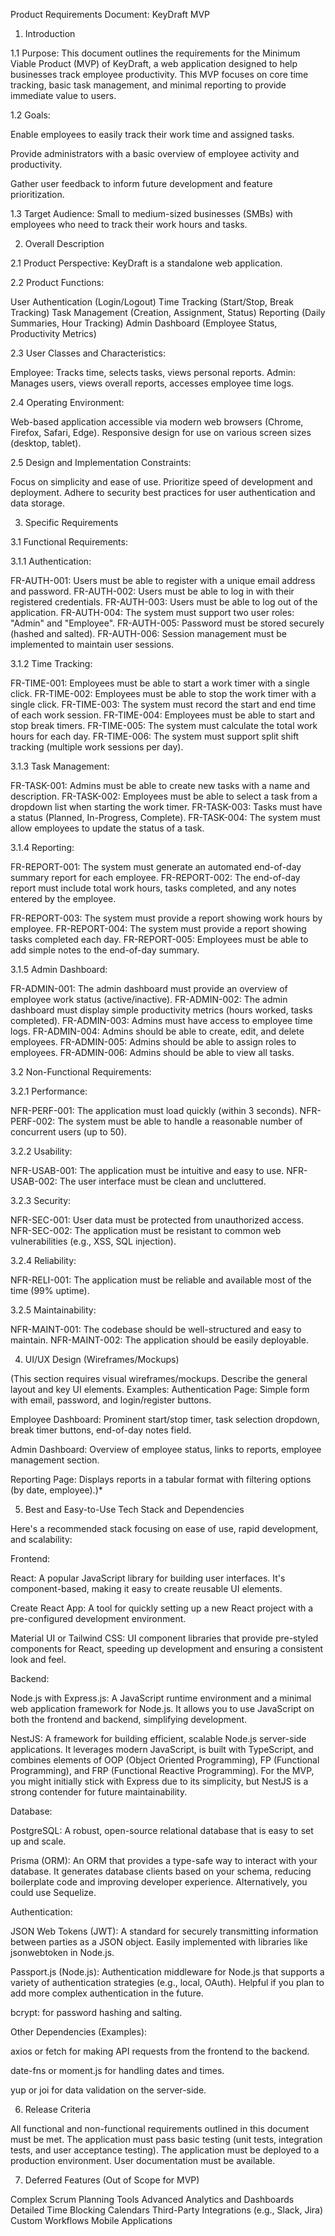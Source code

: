 Product Requirements Document: KeyDraft MVP
1. Introduction

1.1 Purpose: This document outlines the requirements for the Minimum Viable Product (MVP) of KeyDraft, a web application designed to help businesses track employee productivity. This MVP focuses on core time tracking, basic task management, and minimal reporting to provide immediate value to users.

1.2 Goals:

Enable employees to easily track their work time and assigned tasks.

Provide administrators with a basic overview of employee activity and productivity.

Gather user feedback to inform future development and feature prioritization.

1.3 Target Audience: Small to medium-sized businesses (SMBs) with employees who need to track their work hours and tasks.

2. Overall Description

2.1 Product Perspective: KeyDraft is a standalone web application.

2.2 Product Functions:

User Authentication (Login/Logout)
Time Tracking (Start/Stop, Break Tracking)
Task Management (Creation, Assignment, Status)
Reporting (Daily Summaries, Hour Tracking)
Admin Dashboard (Employee Status, Productivity Metrics)

2.3 User Classes and Characteristics:

Employee: Tracks time, selects tasks, views personal reports.
Admin: Manages users, views overall reports, accesses employee time logs.

2.4 Operating Environment:

Web-based application accessible via modern web browsers (Chrome, Firefox, Safari, Edge).
Responsive design for use on various screen sizes (desktop, tablet).

2.5 Design and Implementation Constraints:

Focus on simplicity and ease of use.
Prioritize speed of development and deployment.
Adhere to security best practices for user authentication and data storage.

3. Specific Requirements

3.1 Functional Requirements:

3.1.1 Authentication:

FR-AUTH-001: Users must be able to register with a unique email address and password.
FR-AUTH-002: Users must be able to log in with their registered credentials.
FR-AUTH-003: Users must be able to log out of the application.
FR-AUTH-004: The system must support two user roles: "Admin" and "Employee".
FR-AUTH-005: Password must be stored securely (hashed and salted).
FR-AUTH-006: Session management must be implemented to maintain user sessions.

3.1.2 Time Tracking:

FR-TIME-001: Employees must be able to start a work timer with a single click.
FR-TIME-002: Employees must be able to stop the work timer with a single click.
FR-TIME-003: The system must record the start and end time of each work session.
FR-TIME-004: Employees must be able to start and stop break timers.
FR-TIME-005: The system must calculate the total work hours for each day.
FR-TIME-006: The system must support split shift tracking (multiple work sessions per day).

3.1.3 Task Management:

FR-TASK-001: Admins must be able to create new tasks with a name and description.
FR-TASK-002: Employees must be able to select a task from a dropdown list when starting the work timer.
FR-TASK-003: Tasks must have a status (Planned, In-Progress, Complete).
FR-TASK-004: The system must allow employees to update the status of a task.

3.1.4 Reporting:

FR-REPORT-001: The system must generate an automated end-of-day summary report for each employee.
FR-REPORT-002: The end-of-day report must include total work hours, tasks completed, and any notes entered by the employee.

FR-REPORT-003: The system must provide a report showing work hours by employee.
FR-REPORT-004: The system must provide a report showing tasks completed each day.
FR-REPORT-005: Employees must be able to add simple notes to the end-of-day summary.

3.1.5 Admin Dashboard:

FR-ADMIN-001: The admin dashboard must provide an overview of employee work status (active/inactive).
FR-ADMIN-002: The admin dashboard must display simple productivity metrics (hours worked, tasks completed).
FR-ADMIN-003: Admins must have access to employee time logs.
FR-ADMIN-004: Admins should be able to create, edit, and delete employees.
FR-ADMIN-005: Admins should be able to assign roles to employees.
FR-ADMIN-006: Admins should be able to view all tasks.

3.2 Non-Functional Requirements:

3.2.1 Performance:

NFR-PERF-001: The application must load quickly (within 3 seconds).
NFR-PERF-002: The system must be able to handle a reasonable number of concurrent users (up to 50).

3.2.2 Usability:

NFR-USAB-001: The application must be intuitive and easy to use.
NFR-USAB-002: The user interface must be clean and uncluttered.

3.2.3 Security:

NFR-SEC-001: User data must be protected from unauthorized access.
NFR-SEC-002: The application must be resistant to common web vulnerabilities (e.g., XSS, SQL injection).

3.2.4 Reliability:

NFR-RELI-001: The application must be reliable and available most of the time (99% uptime).

3.2.5 Maintainability:

NFR-MAINT-001: The codebase should be well-structured and easy to maintain.
NFR-MAINT-002: The application should be easily deployable.

4. UI/UX Design (Wireframes/Mockups)

(This section requires visual wireframes/mockups. Describe the general layout and key UI elements. Examples:
Authentication Page: Simple form with email, password, and login/register buttons.

Employee Dashboard: Prominent start/stop timer, task selection dropdown, break timer buttons, end-of-day notes field.

Admin Dashboard: Overview of employee status, links to reports, employee management section.

Reporting Page: Displays reports in a tabular format with filtering options (by date, employee).)*

5. Best and Easy-to-Use Tech Stack and Dependencies

Here's a recommended stack focusing on ease of use, rapid development, and scalability:

Frontend:

React: A popular JavaScript library for building user interfaces. It's component-based, making it easy to create reusable UI elements.

Create React App: A tool for quickly setting up a new React project with a pre-configured development environment.

Material UI or Tailwind CSS: UI component libraries that provide pre-styled components for React, speeding up development and ensuring a consistent look and feel.

Backend:

Node.js with Express.js: A JavaScript runtime environment and a minimal web application framework for Node.js. It allows you to use JavaScript on both the frontend and backend, simplifying development.

NestJS: A framework for building efficient, scalable Node.js server-side applications. It leverages modern JavaScript, is built with TypeScript, and combines elements of OOP (Object Oriented Programming), FP (Functional Programming), and FRP (Functional Reactive Programming). For the MVP, you might initially stick with Express due to its simplicity, but NestJS is a strong contender for future maintainability.

Database:

PostgreSQL: A robust, open-source relational database that is easy to set up and scale.

Prisma (ORM): An ORM that provides a type-safe way to interact with your database. It generates database clients based on your schema, reducing boilerplate code and improving developer experience. Alternatively, you could use Sequelize.

Authentication:

JSON Web Tokens (JWT): A standard for securely transmitting information between parties as a JSON object. Easily implemented with libraries like jsonwebtoken in Node.js.

Passport.js (Node.js): Authentication middleware for Node.js that supports a variety of authentication strategies (e.g., local, OAuth). Helpful if you plan to add more complex authentication in the future.

bcrypt: for password hashing and salting.



Other Dependencies (Examples):

axios or fetch for making API requests from the frontend to the backend.

date-fns or moment.js for handling dates and times.

yup or joi for data validation on the server-side.



6. Release Criteria

All functional and non-functional requirements outlined in this document must be met.
The application must pass basic testing (unit tests, integration tests, and user acceptance testing).
The application must be deployed to a production environment.
User documentation must be available.

7. Deferred Features (Out of Scope for MVP)

Complex Scrum Planning Tools
Advanced Analytics and Dashboards
Detailed Time Blocking Calendars
Third-Party Integrations (e.g., Slack, Jira)
Custom Workflows
Mobile Applications

